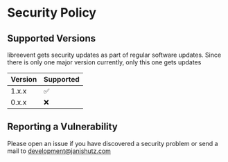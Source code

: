 # Security Policy

## Supported Versions

libreevent gets security updates as part of regular software updates. Since there is only one major version currently, only this one gets updates

| Version | Supported          |
| ------- | ------------------ |
| 1.x.x   | :white_check_mark: |
| 0.x.x   | :x:                |

## Reporting a Vulnerability
Please open an issue if you have discovered a security problem or send a mail to [development@janishutz.com](mailto:development@janishutz.com)
